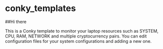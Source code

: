 # conky_templates

##Hi there

This is a Conky template to monitor your laptop resources such as SYSTEM, CPU, RAM, NETWORK and multiple cryptocurrency pairs.
You can edit configuration files for your system configurations and adding a new one.